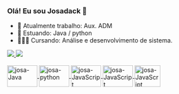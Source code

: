 ### Olá! Eu sou Josadack 👋



- 🔭 Atualmente trabalho: Aux. ADM
- 🌱 Estuando: Java / python
- 👨🏽‍💻 Cursando: Análise e desenvolvimento de sistema.


<div>
  <a href="https://">
  <img heigth="180cm" src="https://github-readme-stats.vercel.app/api?username=Josadack&show_icons=true&theme=dark&inclaude_ali_commits=true&count_private=true"/>
    <img heigth="180cm" src="https://github-readme-stats.vercel.app/api/top-langs/?username=Josadack&layout=compact&langs_count=16&theme=dark"/>
</div>
  
  <div style="display inline_black"><br>
    <img align="center" alt="josa-Java" height="50" width="70" src ="https://marcas-logos.net/wp-content/uploads/2020/11/Java-logo.png">
     <img align="center" alt="josa-python" height="50" width="70" src ="https://www.python.org/static/community_logos/python-logo-generic.svg">
      <img align="center" alt="josa-JavaScript" height="50" width="70" src ="https://marcas-logos.net/wp-content/uploads/2020/11/JavaScript-logo.png">
       <img align="center" alt="josa-JavaScript" height="50" width="70" src ="https://www.w3.org/html/logo/downloads/HTML5_Logo_512.png">
        <img align="center" alt="josa-JavaScript" height="50" width="60" src ="https://logodownload.org/wp-content/uploads/2017/04/css-3-logo-2.png">
</div>

  ##
  
